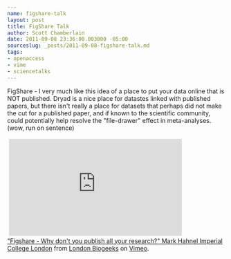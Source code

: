 ```yaml
--- 
name: figshare-talk
layout: post
title: FigShare Talk
author: Scott Chamberlain
date: 2011-09-08 23:36:00.003000 -05:00
sourceslug: _posts/2011-09-08-figshare-talk.md
tags: 
- openaccess
- vime
- sciencetalks
---
```

FigShare - I very much like this idea of a place to put your data online that is NOT published. Dryad is a nice place for datastes linked with published papers, but there isn't really a place for datasets that perhaps did not make the cut for a published paper, and if known to the scientific community, could potentially help resolve the "file-drawer" effect in meta-analyses. (wow, run on sentence)<br /><br />&nbsp;<iframe frameborder="0" height="225" src="http://player.vimeo.com/video/26416313?title=0&amp;byline=0&amp;portrait=0" width="400"></iframe><br /><a href="http://vimeo.com/26416313">"Figshare - Why don't you publish all your research?" Mark Hahnel Imperial College London</a> from <a href="http://vimeo.com/biogeeks">London Biogeeks</a> on <a href="http://vimeo.com/">Vimeo</a>.
